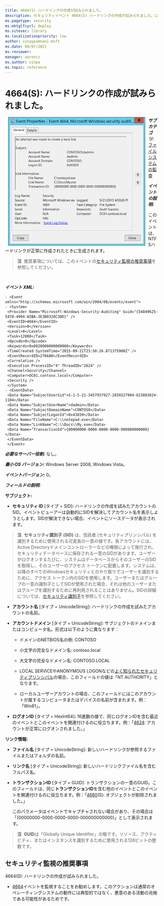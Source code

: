 ```yaml
---
title: 4664(S) ハードリンクの作成が試みられました。
description: セキュリティイベント 4664(S) ハードリンクの作成が試みられました。について説明します。
ms.pagetype: security
ms.mktglfcycl: deploy
ms.sitesec: library
ms.localizationpriority: low
author: vinaypamnani-msft
ms.date: 09/07/2021
ms.reviewer: 
manager: aaroncz
ms.author: vinpa
ms.topic: reference
---
```


# 4664(S): ハードリンクの作成が試みられました。

<img src="images/event-4664.png" alt="Event 4664 illustration" width="449" height="419" hspace="10" align="left" />

***サブカテゴリ:***&nbsp;[ファイルシステムの監査](audit-file-system.md)

***イベントの説明:***

このイベントは、NTFSハードリンクが正常に作成されたときに生成されます。

> **注**&nbsp;&nbsp;推奨事項については、このイベントの[セキュリティ監視の推奨事項](#security-monitoring-recommendations)を参照してください。

<br clear="all">

***イベント XML:***
```
- <Event xmlns="http://schemas.microsoft.com/win/2004/08/events/event">
- <System>
 <Provider Name="Microsoft-Windows-Security-Auditing" Guid="{54849625-5478-4994-A5BA-3E3B0328C30D}" /> 
 <EventID>4664</EventID> 
 <Version>0</Version> 
 <Level>0</Level> 
 <Task>12800</Task> 
 <Opcode>0</Opcode> 
 <Keywords>0x8020000000000000</Keywords> 
 <TimeCreated SystemTime="2015-09-21T23:50:26.871375900Z" /> 
 <EventRecordID>276680</EventRecordID> 
 <Correlation /> 
 <Execution ProcessID="4" ThreadID="2624" /> 
 <Channel>Security</Channel> 
 <Computer>DC01.contoso.local</Computer> 
 <Security /> 
 </System>
- <EventData>
 <Data Name="SubjectUserSid">S-1-5-21-3457937927-2839227994-823803824-1104</Data> 
 <Data Name="SubjectUserName">dadmin</Data> 
 <Data Name="SubjectDomainName">CONTOSO</Data> 
 <Data Name="SubjectLogonId">0x43659</Data> 
 <Data Name="FileName">C:\\notepad.exe</Data> 
 <Data Name="LinkName">C:\\Docs\\My.exe</Data> 
 <Data Name="TransactionId">{00000000-0000-0000-0000-000000000000}</Data> 
 </EventData>
 </Event>

```

***必要なサーバー役割:*** なし。

***最小 OS バージョン:*** Windows Server 2008, Windows Vista。

***イベントバージョン:*** 0。

***フィールドの説明:***

**サブジェクト:**

-   **セキュリティ ID** \[タイプ = SID\]**:** ハードリンクの作成を試みたアカウントのSID。イベントビューアーは自動的にSIDを解決してアカウント名を表示しようとします。SIDが解決できない場合、イベントにソースデータが表示されます。

> **注**&nbsp;&nbsp;**セキュリティ識別子 (SID)** は、信託者 (セキュリティプリンシパル) を識別するために使用される可変長の一意の値です。各アカウントには、Active Directoryドメインコントローラーなどの権限によって発行され、セキュリティデータベースに保存される一意のSIDがあります。ユーザーがログオンするたびに、システムはデータベースからそのユーザーのSIDを取得し、そのユーザーのアクセス トークンに配置します。システムは、以降のすべてのWindowsセキュリティとのやり取りでユーザーを識別するために、アクセス トークン内のSIDを使用します。ユーザーまたはグループの一意の識別子としてSIDが使用された場合、それは他のユーザーまたはグループを識別するために再利用されることはありません。SIDの詳細については、[セキュリティ識別子](/windows/access-protection/access-control/security-identifiers)を参照してください。

-   **アカウント名** \[タイプ = UnicodeString\]**:** ハードリンクの作成を試みたアカウントの名前。

-   **アカウントドメイン** \[タイプ = UnicodeString\]**:** サブジェクトのドメインまたはコンピュータ名。形式は以下のように異なります：

    -   ドメインのNETBIOS名の例: CONTOSO

    -   小文字の完全なドメイン名: contoso.local

    -   大文字の完全なドメイン名: CONTOSO.LOCAL

    -   LOCAL SERVICEやANONYMOUS LOGONなどの[よく知られたセキュリティプリンシパル](/windows/security/identity-protection/access-control/security-identifiers)の場合、このフィールドの値は「NT AUTHORITY」となります。

    -   ローカルユーザーアカウントの場合、このフィールドにはこのアカウントが属するコンピュータまたはデバイスの名前が含まれます。例：「Win81」。

-   **ログオンID** \[タイプ = HexInt64\]**:** 16進数の値で、同じログオンIDを含む最近のイベントとこのイベントを関連付けるのに役立ちます。例：「[4624](event-4624.md): アカウントが正常にログオンされました。」

**リンク情報:**

-   **ファイル名** \[タイプ = UnicodeString\]**:** 新しいハードリンクが参照するファイルまたはフォルダの名前。

-   **リンク名** \[タイプ = UnicodeString\]**:** 新しいハードリンクファイル名を含むフルパス名。

-   **トランザクションID** \[タイプ = GUID\]: トランザクションの一意のGUID。このフィールドは、同じ**トランザクションID**を含む他のイベントとこのイベントを関連付けるのに役立ちます。例：「[4660](event-4660.md)(S): オブジェクトが削除されました。」

    このパラメータはイベントでキャプチャされない場合があり、その場合は「{00000000-0000-0000-0000-000000000000}」として表示されます。

> **注**&nbsp;&nbsp;**GUID**は「Globally Unique Identifier」の略です。リソース、アクティビティ、またはインスタンスを識別するために使用される128ビットの整数です。

## セキュリティ監視の推奨事項

4664(S): ハードリンクの作成が試みられました。

-   [4664](event-4664.md)イベントを監視することをお勧めします。このアクションは通常のオペレーティングシステムの動作には典型的ではなく、悪意のある活動の兆候である可能性があるためです。
